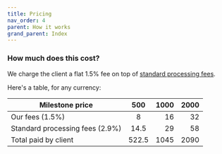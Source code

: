 ```yaml
---
title: Pricing
nav_order: 4
parent: How it works
grand_parent: Index
---
```


### How much does this cost?

We charge the client a flat 1.5% fee on top of <a href="https://stripe.com/gb/pricing#pricing-details" target="_blank">standard processing fees</a>.

Here's a table, for any currency:

| Milestone price                 |  500  | 1000 | 2000 |
| ------------------------------- | :---: | ---: | ---: |
| Our fees (1.5%)                 |   8   |   16 |   32 |
| Standard processing fees (2.9%) | 14.5  |   29 |   58 |
| Total paid by client            | 522.5 | 1045 | 2090 |
